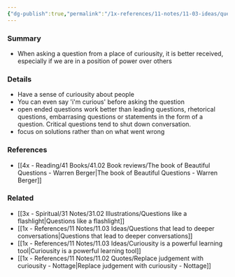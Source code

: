 ```yaml
---
{"dg-publish":true,"permalink":"/1x-references/11-notes/11-03-ideas/questions-rooted-in-curiousity-are-not-confrontational/","title":"Questions rooted in curiousity are not confrontational"}
---
```



### Summary
- When asking a question from a place of curiousity, it is better received, especially if we are in a position of power over others

### Details
- Have a sense of curiousity about people
- You can even say 'i'm curious' before asking the question
- open ended questions work better than leading questions, rhetorical questions, embarrasing questions or statements in the form of a question. Critical questions tend to shut down conversation.
- focus on solutions rather than on what went wrong

### References
- [[4x - Reading/41 Books/41.02 Book reviews/The book of Beautiful Questions - Warren Berger\|The book of Beautiful Questions - Warren Berger]]

### Related
- [[3x - Spiritual/31 Notes/31.02 Illustrations/Questions like a flashlight\|Questions like a flashlight]]
- [[1x - References/11 Notes/11.03 Ideas/Questions that lead to deeper conversations\|Questions that lead to deeper conversations]]
- [[1x - References/11 Notes/11.03 Ideas/Curiousity is a powerful learning tool\|Curiousity is a powerful learning tool]]
- [[1x - References/11 Notes/11.02 Quotes/Replace judgement with curiousity - Nottage\|Replace judgement with curiousity - Nottage]]


